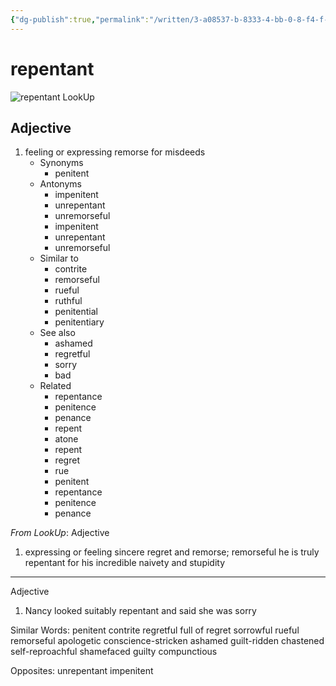```yaml
---
{"dg-publish":true,"permalink":"/written/3-a08537-b-8333-4-bb-0-8-f4-f-ce-50-fd-8-ce-4-ff/","dgHomeLink":true,"dgPassFrontmatter":false}
---
```


# repentant

![repentant LookUp](https://i.snap.as/t2l3sIJy.png)

## Adjective

1. feeling or expressing remorse for misdeeds
	- Synonyms
		- penitent
	- Antonyms
		- impenitent
		- unrepentant
		- unremorseful
		- impenitent
		- unrepentant
		- unremorseful
	- Similar to
		- contrite
		- remorseful
		- rueful
		- ruthful
		- penitential
		- penitentiary
	- See also
		- ashamed
		- regretful
		- sorry
		- bad
	- Related
		- repentance
		- penitence
		- penance
		- repent
		- atone
		- repent
		- regret
		- rue
		- penitent
		- repentance
		- penitence
		- penance

*From LookUp*:
Adjective
1.	expressing or feeling sincere regret and remorse; remorseful
he is truly repentant for his incredible naivety and stupidity

---

Adjective
1.	Nancy looked suitably repentant and said she was sorry

Similar Words: 	penitent    contrite    regretful    full of regret    sorrowful    rueful    remorseful    apologetic    conscience-stricken    ashamed    guilt-ridden    chastened    self-reproachful    shamefaced    guilty    compunctious

Opposites: 	unrepentant    impenitent